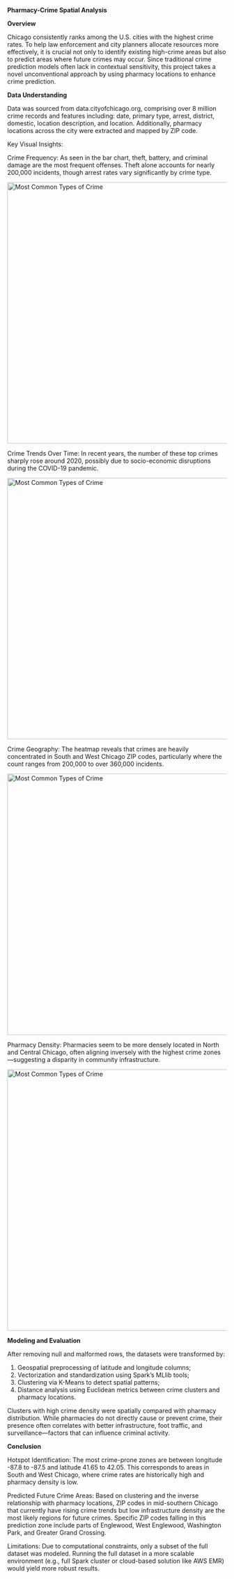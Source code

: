 **Pharmacy-Crime Spatial Analysis**

**Overview**

Chicago consistently ranks among the U.S. cities with the highest crime rates. To help law enforcement and city planners allocate resources more effectively, it is crucial not only to identify existing high-crime areas but also to predict areas where future crimes may occur. Since traditional crime prediction models often lack in contextual sensitivity, this project takes a novel unconventional approach by using pharmacy locations to enhance crime prediction.

**Data Understanding**

Data was sourced from data.cityofchicago.org, comprising over 8 million crime records and features including: date, primary type, arrest, district, domestic, location description, and location. Additionally, pharmacy locations across the city were extracted and mapped by ZIP code.

Key Visual Insights:

Crime Frequency:
As seen in the bar chart, theft, battery, and criminal damage are the most frequent offenses. Theft alone accounts for nearly 200,000 incidents, though arrest rates vary significantly by crime type.

<img src="https://github.com/user-attachments/assets/482ad86d-b8c0-4070-aed6-85eb03e20bcb" alt="Most Common Types of Crime" width="600">

Crime Trends Over Time:
In recent years, the number of these top crimes sharply rose around 2020, possibly due to socio-economic disruptions during the COVID-19 pandemic.

<img src="https://github.com/user-attachments/assets/36751fbf-4676-4b36-99bc-0a8b729b229b" alt="Most Common Types of Crime" width="600">

Crime Geography:
The heatmap reveals that crimes are heavily concentrated in South and West Chicago ZIP codes, particularly where the count ranges from 200,000 to over 360,000 incidents.

<img src="https://github.com/user-attachments/assets/eaebb799-3fcd-40a2-bc86-4c73fae1db8b" alt="Most Common Types of Crime" width="600">

Pharmacy Density:
Pharmacies seem to be more densely located in North and Central Chicago, often aligning inversely with the highest crime zones—suggesting a disparity in community infrastructure.

<img src="https://github.com/user-attachments/assets/cc328301-7a0b-4af0-b33f-356c2c4b6ada" alt="Most Common Types of Crime" width="600">


**Modeling and Evaluation**

After removing null and malformed rows, the datasets were transformed by:
1. Geospatial preprocessing of latitude and longitude columns;
2. Vectorization and standardization using Spark’s MLlib tools;
3. Clustering via K-Means to detect spatial patterns;
4. Distance analysis using Euclidean metrics between crime clusters and pharmacy locations.

Clusters with high crime density were spatially compared with pharmacy distribution. While pharmacies do not directly cause or prevent crime, their presence often correlates with better infrastructure, foot traffic, and surveillance—factors that can influence criminal activity.

**Conclusion**

Hotspot Identification:
The most crime-prone zones are between longitude -87.8 to -87.5 and latitude 41.65 to 42.05. This corresponds to areas in South and West Chicago, where crime rates are historically high and pharmacy density is low.

Predicted Future Crime Areas:
Based on clustering and the inverse relationship with pharmacy locations, ZIP codes in mid-southern Chicago that currently have rising crime trends but low infrastructure density are the most likely regions for future crimes. Specific ZIP codes falling in this prediction zone include parts of Englewood, West Englewood, Washington Park, and Greater Grand Crossing.

Limitations:
Due to computational constraints, only a subset of the full dataset was modeled. Running the full dataset in a more scalable environment (e.g., full Spark cluster or cloud-based solution like AWS EMR) would yield more robust results.
